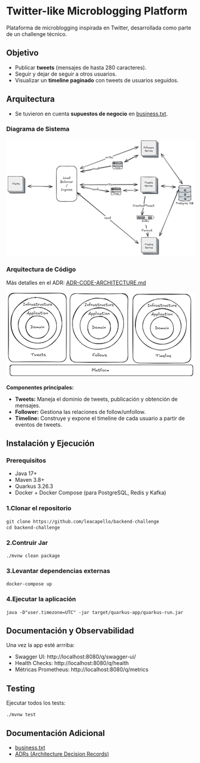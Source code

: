# Twitter-like Microblogging Platform

Plataforma de microblogging inspirada en Twitter, desarrollada como parte de un challenge técnico.  

## Objetivo
- Publicar **tweets** (mensajes de hasta 280 caracteres).
- Seguir y dejar de seguir a otros usuarios.
- Visualizar un **timeline paginado** con tweets de usuarios seguidos.

## Arquitectura

- Se tuvieron en cuenta **supuestos de negocio** en [business.txt](business.txt).

### Diagrama de Sistema
![System Diagram](docs/system-diagram.png)

### Arquitectura de Código
Más detalles en el ADR: [ADR-CODE-ARCHITECTURE.md](docs/adr/ADR-CODE-ARCHITECTURE.md)

![Code Architecture](docs/arc-code-diagram.png)

**Componentes principales:**
- **Tweets:** Maneja el dominio de tweets, publicación y obtención de mensajes.
- **Follower:** Gestiona las relaciones de follow/unfollow.
- **Timeline:** Construye y expone el timeline de cada usuario a partir de eventos de tweets.

## Instalación y Ejecución

### Prerequisitos
 - Java 17+
 - Maven 3.8+
 - Quarkus 3.26.3
 - Docker + Docker Compose (para PostgreSQL, Redis y Kafka)

### 1.Clonar el repositorio
```
git clone https://github.com/leacapello/backend-challenge
cd backend-challenge
```
### 2.Contruir Jar
```
./mvnw clean package
```

### 3.Levantar dependencias externas
```
docker-compose up
```

### 4.Ejecutar la aplicación
```
java -D"user.timezone=UTC" -jar target/quarkus-app/quarkus-run.jar
```

## Documentación y Observabilidad
Una vez la app esté arrriba:
 - Swagger UI: http://localhost:8080/q/swagger-ui/
 - Health Checks: http://localhost:8080/q/health
 - Métricas Prometheus: http://localhost:8080/q/metrics

## Testing
Ejecutar todos los tests:
```
./mvnw test
```

## Documentación Adicional
 - [business.txt](business.txt)
 - [ADRs (Architecture Decision Records)](docs/adr)
